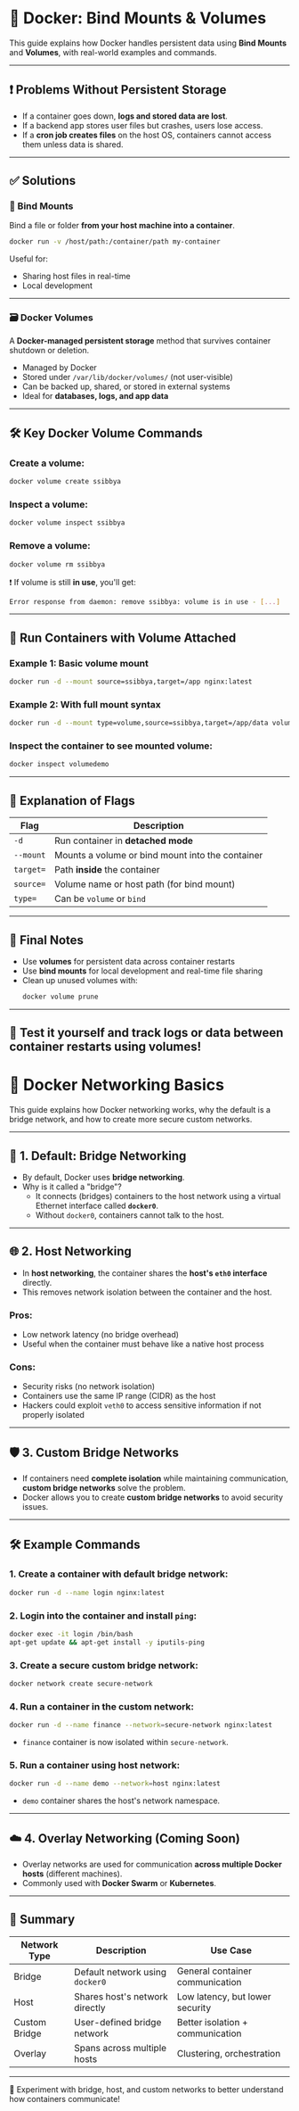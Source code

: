 # 🐳 Docker: Bind Mounts & Volumes

This guide explains how Docker handles persistent data using **Bind Mounts** and **Volumes**, with real-world examples and commands.

---

## ❗ Problems Without Persistent Storage

- If a container goes down, **logs and stored data are lost**.
- If a backend app stores user files but crashes, users lose access.
- If a **cron job creates files** on the host OS, containers cannot access them unless data is shared.

---

## ✅ Solutions

### 🔗 Bind Mounts
Bind a file or folder **from your host machine into a container**.

```bash
docker run -v /host/path:/container/path my-container
```

Useful for:
- Sharing host files in real-time
- Local development

---

### 🗃️ Docker Volumes
A **Docker-managed persistent storage** method that survives container shutdown or deletion.

- Managed by Docker
- Stored under `/var/lib/docker/volumes/` (not user-visible)
- Can be backed up, shared, or stored in external systems
- Ideal for **databases, logs, and app data**

---

## 🛠️ Key Docker Volume Commands

### Create a volume:
```bash
docker volume create ssibbya
```

### Inspect a volume:
```bash
docker volume inspect ssibbya
```

### Remove a volume:
```bash
docker volume rm ssibbya
```

❗ If volume is still **in use**, you'll get:
```bash
Error response from daemon: remove ssibbya: volume is in use - [...]
```

---

## 🚀 Run Containers with Volume Attached

### Example 1: Basic volume mount
```bash
docker run -d --mount source=ssibbya,target=/app nginx:latest
```

### Example 2: With full mount syntax
```bash
docker run -d --mount type=volume,source=ssibbya,target=/app/data volumedemo
```

### Inspect the container to see mounted volume:
```bash
docker inspect volumedemo
```

---

## 🔄 Explanation of Flags

| Flag        | Description                              |
|-------------|------------------------------------------|
| `-d`        | Run container in **detached mode**       |
| `--mount`   | Mounts a volume or bind mount into the container |
| `target=`   | Path **inside** the container            |
| `source=`   | Volume name or host path (for bind mount) |
| `type=`     | Can be `volume` or `bind`                |

---

## 🧼 Final Notes

- Use **volumes** for persistent data across container restarts
- Use **bind mounts** for local development and real-time file sharing
- Clean up unused volumes with:
  ```bash
  docker volume prune
  ```

---

🧪 Test it yourself and track logs or data between container restarts using volumes!
---

# 🐳 Docker Networking Basics

This guide explains how Docker networking works, why the default is a bridge network, and how to create more secure custom networks.

---

## 🌉 1. Default: Bridge Networking

- By default, Docker uses **bridge networking**.
- Why is it called a "bridge"?
  - It connects (bridges) containers to the host network using a virtual Ethernet interface called **`docker0`**.
  - Without `docker0`, containers cannot talk to the host.

---

## 🌐 2. Host Networking

- In **host networking**, the container shares the **host's `eth0` interface** directly.
- This removes network isolation between the container and the host.

### Pros:
- Low network latency (no bridge overhead)
- Useful when the container must behave like a native host process

### Cons:
- Security risks (no network isolation)
- Containers use the same IP range (CIDR) as the host
- Hackers could exploit `veth0` to access sensitive information if not properly isolated

---

## 🛡️ 3. Custom Bridge Networks

- If containers need **complete isolation** while maintaining communication, **custom bridge networks** solve the problem.
- Docker allows you to create **custom bridge networks** to avoid security issues.

---

## 🛠️ Example Commands

### 1. Create a container with default bridge network:
```bash
docker run -d --name login nginx:latest
```

### 2. Login into the container and install `ping`:
```bash
docker exec -it login /bin/bash
apt-get update && apt-get install -y iputils-ping
```

### 3. Create a secure custom bridge network:
```bash
docker network create secure-network
```

### 4. Run a container in the custom network:
```bash
docker run -d --name finance --network=secure-network nginx:latest
```
- `finance` container is now isolated within `secure-network`.

### 5. Run a container using host network:
```bash
docker run -d --name demo --network=host nginx:latest
```
- `demo` container shares the host's network namespace.

---

## ☁️ 4. Overlay Networking (Coming Soon)

- Overlay networks are used for communication **across multiple Docker hosts** (different machines).
- Commonly used with **Docker Swarm** or **Kubernetes**.

---

## 📑 Summary

| Network Type | Description | Use Case |
|--------------|-------------|----------|
| Bridge       | Default network using `docker0` | General container communication |
| Host         | Shares host's network directly | Low latency, but lower security |
| Custom Bridge| User-defined bridge network | Better isolation + communication |
| Overlay      | Spans across multiple hosts | Clustering, orchestration |

---

🚀 Experiment with bridge, host, and custom networks to better understand how containers communicate!

